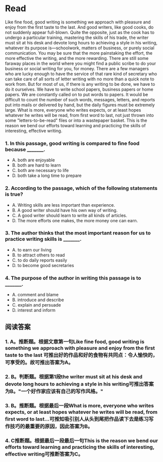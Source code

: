 # Read
Like fine food, good writing is something we approach with pleasure and enjoy from the first taste to the last. And good writers, like good cooks, do not suddenly appear full-blown. Quite the opposite, just as the cook has to undergo a particular training, mastering the skills of his trade, the writer must sit at his desk and devote long hours to achieving a style in his writing, whatever its purpose is—schoolwork, matters of business, or purely social communication.
You may be sure that the more painstaking the effort, the more effective the writing, and the more rewarding.
There are still some faraway places in the world where you might find a public scribe to do your business or social writing for you, for money. There are a few managers who are lucky enough to have the service of that rare kind of secretary who can take care of all sorts of letter writing with no more than a quick note to work from. But for most of us, if there is any writing to be done, we have to do it ourselves.
We have to write school papers, business papers or home papers. We are constantly called on to put words to papers. It would be difficult to count the number of such words, messages, letters, and reports put into mails or delivered by hand, but the daily figures must be extremely large. What is more, everyone who writes expects, or at least hopes whatever he writes will be read, from first word to last, not just thrown into some "letters-to-be-read" files or into a wastepaper basket. This is the reason we bend our efforts toward learning and practicing the skills of interesting, effective writing.
### 1. In this passage, good writing is compared to fine food because _______.
 * A. both are enjoyable 
 * B. both are hard to learn
 * C. both are necessary to life 
 * D. both take a long time to prepare
### 2. According to the passage, which of the following statements is true?
 * A. Writing skills are less important than experience.
 * B. A good writer should have his own way of writing.
 * C. A good writer should learn to write all kinds of articles.
 * D. The more efforts one makes, the more money one can earn.
### 3. The author thinks that the most important reason for us to practice writing skills is _______.
 * A. to earn our living 
 * B. to attract others to read
 * C. to do daily reports easily 
 * D. to become good secretaries
### 4. The purpose of the author in writing this passage is to _______.
 * A. comment and blame 
 * B. introduce and describe
 * C. explain and persuade 
 * D. interest and inform
## 阅读答案
### 1. A。推断题。根据文章第一句Like fine food, good writing is something we approach with pleasure and enjoy from the first taste to the last 可推出好的作品和好的食物有共同点：令人愉快的，可享受的。故可推出答案为A。
### 2. B。判断题。根据第1段the writer must sit at his desk and devote long hours to achieving a style in his writing可推出答案为B。"一个好作家应该有自己的写作风格。"
### 3. B。推断题。根据最后一段What is more, everyone who writes expects, or at least hopes whatever he writes will be read, from first word to last…可推知吸引别人从头到尾把作品读下去是练习写作技巧的最重要的原因，因此答案为B。
### 4. C推断题。根据最后一段最后一句This is the reason we bend our efforts toward learning and practicing the skills of interesting, effective writing可推断答案为C。
